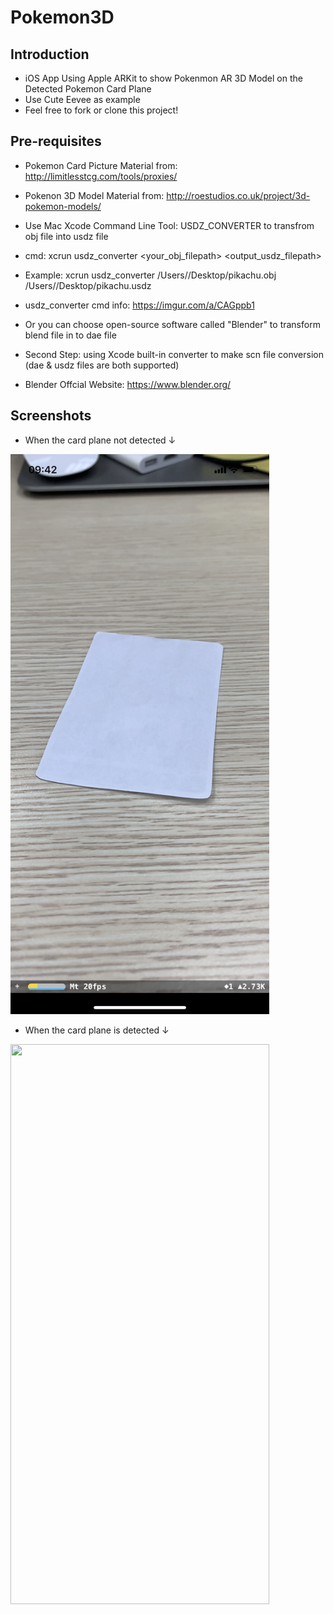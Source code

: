 # Pokemon3D

Introduction
------------

- iOS App Using Apple ARKit to show Pokenmon AR 3D Model on the Detected Pokemon Card Plane
- Use Cute Eevee as example
- Feel free to fork or clone this project!

Pre-requisites
--------------

- Pokemon Card Picture Material from: http://limitlesstcg.com/tools/proxies/
- Pokenon 3D Model Material from: http://roestudios.co.uk/project/3d-pokemon-models/
- Use Mac Xcode Command Line Tool: USDZ_CONVERTER to transfrom obj file into usdz file
- cmd: xcrun usdz_converter <your_obj_filepath> <output_usdz_filepath>
- Example: xcrun usdz_converter /Users/<username>/Desktop/pikachu.obj /Users/<username>/Desktop/pikachu.usdz
- usdz_converter cmd info: https://imgur.com/a/CAGppb1
- Or you can choose open-source software called "Blender" to transform blend file in to dae file

- Second Step: using Xcode built-in converter to make scn file conversion (dae & usdz files are both supported)

- Blender Offcial Website: https://www.blender.org/

Screenshots
-------------

- When the card plane not detected ↓
<img src="https://github.com/pinlunhuang/Pokemon3D/blob/master/Pokemon3D/Screenshots/IMG_0417.PNG" width="414" height="896" />

- When the card plane is detected ↓
<img src="https://github.com/pinlunhuang/Pokemon3D/blob/master/Pokemon3D/Screenshots/IMG_0418.PNG" width="414" height="896" />
